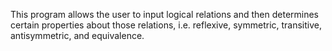 This program allows the user to input logical relations and then determines certain properties about those relations, i.e. reflexive, symmetric, transitive, antisymmetric, and equivalence.
